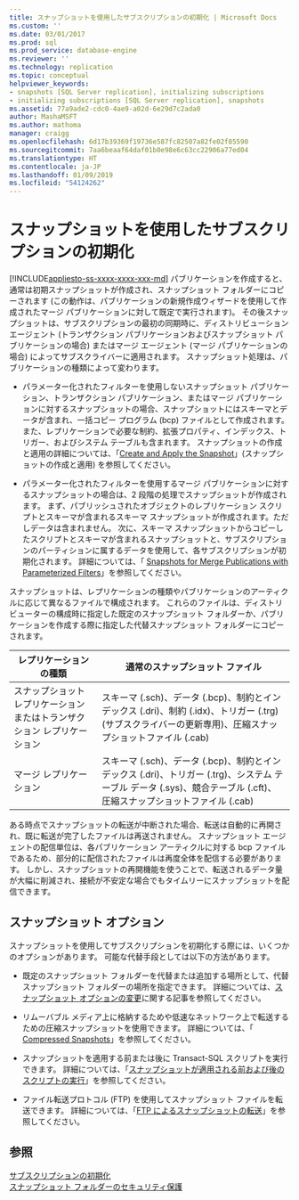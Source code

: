 ```yaml
---
title: スナップショットを使用したサブスクリプションの初期化 | Microsoft Docs
ms.custom: ''
ms.date: 03/01/2017
ms.prod: sql
ms.prod_service: database-engine
ms.reviewer: ''
ms.technology: replication
ms.topic: conceptual
helpviewer_keywords:
- snapshots [SQL Server replication], initializing subscriptions
- initializing subscriptions [SQL Server replication], snapshots
ms.assetid: 77a9ade2-cdc0-4ae9-a02d-6e29d7c2ada0
author: MashaMSFT
ms.author: mathoma
manager: craigg
ms.openlocfilehash: 6d17b39369f19736e587fc82507a82fe02f85590
ms.sourcegitcommit: 7aa6beaaf64daf01b0e98e6c63cc22906a77ed04
ms.translationtype: HT
ms.contentlocale: ja-JP
ms.lasthandoff: 01/09/2019
ms.locfileid: "54124262"
---
```

# <a name="initialize-a-subscription-with-a-snapshot"></a>スナップショットを使用したサブスクリプションの初期化
[!INCLUDE[appliesto-ss-xxxx-xxxx-xxx-md](../../includes/appliesto-ss-xxxx-xxxx-xxx-md.md)]
  パブリケーションを作成すると、通常は初期スナップショットが作成され、スナップショット フォルダーにコピーされます (この動作は、パブリケーションの新規作成ウィザードを使用して作成されたマージ パブリケーションに対して既定で実行されます)。 その後スナップショットは、サブスクリプションの最初の同期時に、ディストリビューション エージェント (トランザクション パブリケーションおよびスナップショット パブリケーションの場合) またはマージ エージェント (マージ パブリケーションの場合) によってサブスクライバーに適用されます。 スナップショット処理は、パブリケーションの種類によって変わります。  
  
-   パラメーター化されたフィルターを使用しないスナップショット パブリケーション、トランザクション パブリケーション、またはマージ パブリケーションに対するスナップショットの場合、スナップショットにはスキーマとデータが含まれ、一括コピー プログラム (bcp) ファイルとして作成されます。また、レプリケーションで必要な制約、拡張プロパティ、インデックス、トリガー、およびシステム テーブルも含まれます。 スナップショットの作成と適用の詳細については、「[Create and Apply the Snapshot](../../relational-databases/replication/create-and-apply-the-initial-snapshot.md)」(スナップショットの作成と適用) を参照してください。  
  
-   パラメーター化されたフィルターを使用するマージ パブリケーションに対するスナップショットの場合は、2 段階の処理でスナップショットが作成されます。 まず、パブリッシュされたオブジェクトのレプリケーション スクリプトとスキーマが含まれるスキーマ スナップショットが作成されます。ただしデータは含まれません。 次に、スキーマ スナップショットからコピーしたスクリプトとスキーマが含まれるスナップショットと、サブスクリプションのパーティションに属するデータを使用して、各サブスクリプションが初期化されます。 詳細については、「 [Snapshots for Merge Publications with Parameterized Filters](../../relational-databases/replication/create-a-snapshot-for-a-merge-publication-with-parameterized-filters.md)」を参照してください。  
  
 スナップショットは、レプリケーションの種類やパブリケーションのアーティクルに応じて異なるファイルで構成されます。 これらのファイルは、ディストリビューターの構成時に指定した既定のスナップショット フォルダーか、パブリケーションを作成する際に指定した代替スナップショット フォルダーにコピーされます。  
  
|レプリケーションの種類|通常のスナップショット ファイル|  
|-------------------------|---------------------------|  
|スナップショット レプリケーションまたはトランザクション レプリケーション|スキーマ (.sch)、データ (.bcp)、制約とインデックス (.dri)、制約 (.idx)、トリガー (.trg) (サブスクライバーの更新専用)、圧縮スナップショットファイル (.cab)|  
|マージ レプリケーション|スキーマ (.sch)、データ (.bcp)、制約とインデックス (.dri)、トリガー (.trg)、システム テーブル データ (.sys)、競合テーブル (.cft)、圧縮スナップショットファイル (.cab)|  
  
 ある時点でスナップショットの転送が中断された場合、転送は自動的に再開され、既に転送が完了したファイルは再送されません。 スナップショット エージェントの配信単位は、各パブリケーション アーティクルに対する bcp ファイルであるため、部分的に配信されたファイルは再度全体を配信する必要があります。 しかし、スナップショットの再開機能を使うことで、転送されるデータ量が大幅に削減され、接続が不安定な場合でもタイムリーにスナップショットを配信できます。  
  
## <a name="snapshot-options"></a>スナップショット オプション  
 スナップショットを使用してサブスクリプションを初期化する際には、いくつかのオプションがあります。 可能な代替手段としては以下の方法があります。  
  
-   既定のスナップショット フォルダーを代替または追加する場所として、代替スナップショット フォルダーの場所を指定できます。 詳細については、[スナップショット オプションの変更](../../relational-databases/replication/snapshot-options.md)に関する記事を参照してください。  
  
-   リムーバブル メディア上に格納するためや低速なネットワーク上で転送するための圧縮スナップショットを使用できます。 詳細については、「 [Compressed Snapshots](../../relational-databases/replication/snapshot-options.md#compressed-snapshots)」を参照してください。 

-   スナップショットを適用する前または後に Transact-SQL スクリプトを実行できます。 詳細については、「[スナップショットが適用される前および後のスクリプトの実行](../../relational-databases/replication/snapshot-options.md#execute-scripts-before-and-after-snapshot-is-applied)」を参照してください。  
  
-   ファイル転送プロトコル (FTP) を使用してスナップショット ファイルを転送できます。 詳細については、「[FTP によるスナップショットの転送](../../relational-databases/replication/publish/deliver-a-snapshot-through-ftp.md)」を参照してください。  
  
## <a name="see-also"></a>参照  
 [サブスクリプションの初期化](../../relational-databases/replication/initialize-a-subscription.md)   
 [スナップショット フォルダーのセキュリティ保護](../../relational-databases/replication/security/secure-the-snapshot-folder.md)  
  
  
